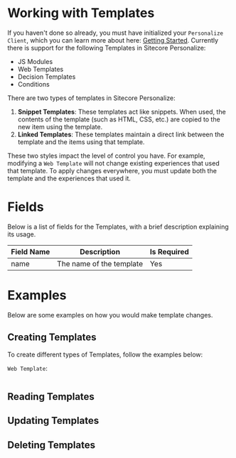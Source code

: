 # Working with Templates

If you haven't done so already, you must have initialized your `Personalize Client`, which you can learn more about here: [Getting Started](./getting-started.md). Currently there is support for the following Templates in Sitecore Personalize:

- JS Modules
- Web Templates
- Decision Templates
- Conditions

There are two types of templates in Sitecore Personalize:

1. **Snippet Templates**: These templates act like snippets. When used, the contents of the template (such as HTML, CSS, etc.) are copied to the new item using the template.
2. **Linked Templates**: These templates maintain a direct link between the template and the items using that template.

These two styles impact the level of control you have. For example, modifying a `Web Template` will not change existing experiences that used that template. To apply changes everywhere, you must update both the template and the experiences that used it.

# Fields

Below is a list of fields for the Templates, with a brief description explaining its usage.

| Field Name | Description              | Is Required |
| ---------- | ------------------------ | ----------- |
| name       | The name of the template | Yes         |

# Examples

Below are some examples on how you would make template changes.

## Creating Templates

To create different types of Templates, follow the examples below:

`Web Template`:

```typescript

```

## Reading Templates

## Updating Templates

## Deleting Templates

